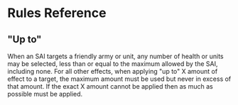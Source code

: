 # Rules Reference

## "Up to"

When an SAI targets a friendly army or unit, any number of health or units may be selected, less than or equal to the maximum allowed by the SAI, including none. For all other effects, when applying "up to" X amount of effect to a target, the maximum amount must be used but never in excess of that amount. If the exact X amount cannot be applied then as much as possible must be applied. 